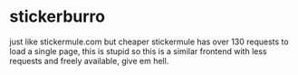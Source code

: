 # stickerburro
just like stickermule.com but cheaper
stickermule has over 130 requests to load a single page, this is stupid so this is a similar frontend with less requests and freely available, give em hell.